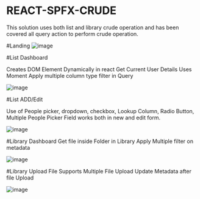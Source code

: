 # REACT-SPFX-CRUDE

This solution uses both list and library crude operation and has been covered all query action to perform crude operation.

#Landing
![image](https://user-images.githubusercontent.com/45258794/146772779-f7a74a93-cd30-4262-a30b-7b1eb185bf0f.png)

#List Dashboard

Creates DOM Element Dynamically in react
Get Current User Details
Uses Moment
Apply multiple column type filter in Query

![image](https://user-images.githubusercontent.com/45258794/148091278-69285bd0-3835-43e3-9e1e-a847dc341fe2.png)


#List ADD/Edit

Use of People picker, dropdown, checkbox, Lookup Column, Radio Button, Multiple People Picker Field works both in new and edit form.

![image](https://user-images.githubusercontent.com/45258794/146773629-34849cee-d7e8-48b6-9100-55ec164a81e6.png)

#Library Dashboard
Get file inside Folder in Library
Apply Multiple filter on metadata

![image](https://user-images.githubusercontent.com/45258794/146773804-22994ce4-b517-46b7-beaf-d481bc204bbd.png)

#Library Upload File
Supports Multiple File Upload
Update Metadata after file Upload

![image](https://user-images.githubusercontent.com/45258794/146774337-551e3a6d-6579-4d3c-8a6a-b70fbc024a6e.png)

